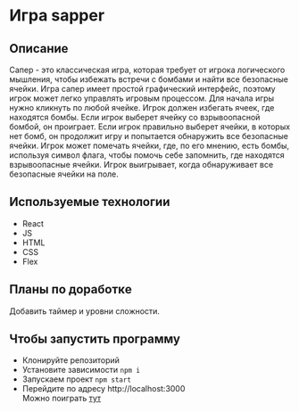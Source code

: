 # Игра sapper

## Описание
Сапер - это классическая игра, которая требует от игрока логического мышления, чтобы избежать встречи с бомбами и найти все безопасные ячейки.
Игра сапер имеет простой графический интерфейс, поэтому игрок может легко управлять игровым процессом. Для начала игры нужно кликнуть по любой ячейке. Игрок должен избегать ячеек, где находятся бомбы. Если игрок выберет ячейку со взрывоопасной бомбой, он проиграет. Если игрок правильно выберет ячейки, в которых нет бомб, он продолжит игру и попытается обнаружить все безопасные ячейки.
Игрок может помечать ячейки, где, по его мнению, есть бомбы, используя символ флага, чтобы помочь себе запомнить, где находятся взрывоопасные ячейки. Игрок выигрывает, когда обнаруживает все безопасные ячейки на поле.

## Используемые технологии
+ React
+ JS
+ HTML
+ CSS
+ Flex

## Планы по доработкe
Добавить таймер и уровни сложности.


## Чтобы запустить программу
+ Клонируйте репозиторий
+ Установите зависимости ```npm i```
+ Запускаем проект ```npm start```
+ Перейдите по адресу http://localhost:3000  
  Можно поиграть [тут](https://652645f125870216d25107ae--zingy-selkie-e0dc59.netlify.app)
